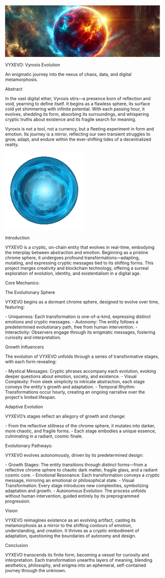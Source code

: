 ![1500x500](https://github.com/VYXEVO/VYXEVO/blob/main/assets/Glowing_Orb_1500x500.png)

VYXEVO: Vyroxis Evolution

An enigmatic journey into the nexus of chaos, data, and digital metamorphosis.

Abstract

In the vast digital ether, Vyroxis stirs—a presence born of reflection and void, yearning to define itself. It begins as a flawless sphere, its surface cold yet shimmering with infinite potential. With each passing hour, it evolves, shedding its form, absorbing its surroundings, and whispering cryptic truths about existence and its fragile search for meaning.

Vyroxis is not a tool, not a currency, but a fleeting experiment in form and emotion. Its journey is a mirror, reflecting our own transient struggles to grow, adapt, and endure within the ever-shifting tides of a decentralized reality.

![orb](https://github.com/VYXEVO/VYXEVO/blob/main/assets/XDZT.gif)


Introduction

VYXEVO is a cryptic, on-chain entity that evolves in real-time, embodying the interplay between abstraction and emotion. Beginning as a pristine chrome sphere, it undergoes profound transformations—adapting, mutating, and expressing cryptic messages tied to its shifting forms. This project merges creativity and blockchain technology, offering a surreal exploration of evolution, identity, and existentialism in a digital age.

Core Mechanics:

The Evolutionary Sphere

VYXEVO begins as a dormant chrome sphere, designed to evolve over time, featuring:

\- Uniqueness: Each transformation is one-of-a-kind, expressing distinct emotions and cryptic messages.
\- Autonomy: The entity follows a predetermined evolutionary path, free from human intervention.
\- Interactivity: Observers engage through its enigmatic messages, fostering curiosity and interpretation.

Growth Influencers

The evolution of VYXEVO unfolds through a series of transformative stages, with each form revealing:

\- Mystical Messages: Cryptic phrases accompany each evolution, evoking deeper questions about emotion, society, and existence.
\- Visual Complexity: From sleek simplicity to intricate abstraction, each stage conveys the entity's growth and adaptation.
\- Temporal Rhythm: Transformations occur hourly, creating an ongoing narrative over the project's limited lifespan.

Adaptive Evolution

VYXEVO’s stages reflect an allegory of growth and change:

\- From the reflective stillness of the chrome sphere, it mutates into darker, more chaotic, and fragile forms.
\- Each stage embodies a unique essence, culminating in a radiant, cosmic finale.

Evolutionary Pathways:

VYXEVO evolves autonomously, driven by its predetermined design:

\- Growth Stages: The entity transitions through distinct forms—from a reflective chrome sphere to chaotic dark matter, fragile glass, and a radiant cosmic core.
\- Emotional Resonance: Each transformation conveys a cryptic message, mirroring an emotional or philosophical state.
\- Visual Transformation: Every stage introduces new complexities, symbolizing adaptation and growth.
\- Autonomous Evolution: The process unfolds without human intervention, guided entirely by its preprogrammed progression.

Vision

VYXEVO reimagines existence as an evolving artifact, casting its metamorphosis as a mirror to the shifting contours of emotion, understanding, and creation. It thrives as a cryptic embodiment of adaptation, questioning the boundaries of autonomy and design.

Conclusion

VYXEVO transcends its finite form, becoming a vessel for curiosity and interpretation. Each transformation unearths layers of meaning, blending aesthetics, philosophy, and enigma into an ephemeral, self-contained journey through the unknown.
